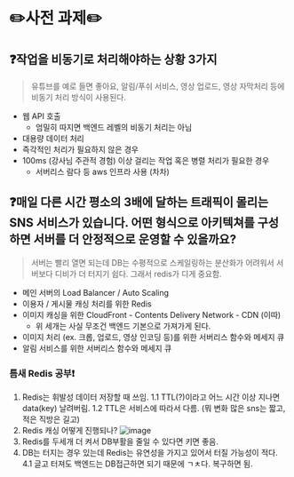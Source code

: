 # ✏️사전 과제✏️

## ❓작업을 비동기로 처리해야하는 상황 3가지
> 유튜브를 예로 들면 좋아요, 알림/푸쉬 서비스, 영상 업로드, 영상 자막처리 등에 비동기 처리 방식이 사용된다.

* 웹 API 호출
	* 엄밀히 따지면 백엔드 레벨의 비동기 처리는 아님
* 대용량 데이터 처리
* 즉각적인 처리가 필요하지 않은 경우
* 100ms (강사님 주관적 경험) 이상 걸리는 작업 혹은 병렬 처리가 필요한 경우
	* 서버리스 람다 등 aws 인프라 사용 (차차)

## ❓매일 다른 시간 평소의 3배에 달하는 트래픽이 몰리는 SNS 서비스가 있습니다. 어떤 형식으로 아키텍쳐를 구성하면 서버를 더 안정적으로 운영할 수 있을까요?
> 서버는 빨리 열면 되는데 DB는 수평적으로 스케일링하는 분산화가 어려워서 서버보다 디비가 더 터지기 쉽다. 그래서 redis가 디게 중요함.

* 메인 서버의 Load Balancer / Auto Scaling
* 이용자 / 게시물 캐싱 처리를 위한 Redis
* 이미지 캐싱을 위한 CloudFront - Contents Delivery Network - CDN (이따)
	* 위 세개는 사실 무조건 백엔드 기본으로 가져가게 된다.
* 이미지 처리 (ex. 크롭, 업로드, 영상 인코딩 등)를 위한 서버리스 함수와 메세지 큐
* 알림 서비스를 위한 서버리스 함수와 메세지 큐

### **틈새** Redis 공부❗

1. Redis는 휘발성 데이터 저장할 때 쓰임.
	1.1 TTL(?)이라고 어느 시간 이상 지나면 data(key) 날려버림.
	1.2 TTL은 서비스에 따라서 다름. (뭐 변화 많은 sns는 짧고, 적은 직방은 길고)
2. Redis 캐싱 어떻게 진행되나?
		![image](https://user-images.githubusercontent.com/77817094/236193716-da21079a-b7c0-426f-a9f8-6f990ebc6f2c.png)
3. Redis를 두세개 더 켜서 DB부활을 줄일 수 있다면 키면 좋음.
4. DB는 터지는 경우 있는데 Redis는 유연성을 가지고 있어서 터질 가능성이 적다.
	4.1 글고 터져도 백엔드는 DB접근하면 되기 때문에 ㄱㅊ다. 복구하면 됨.
